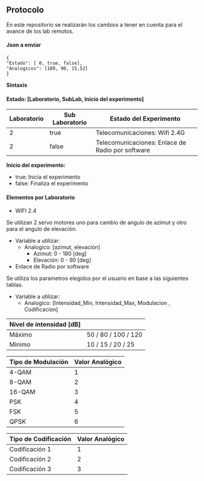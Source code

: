 ## Protocolo

En este repositorio se realizarán los cambios a tener en cuenta para el avance de los lab remotos.

#### Json a enviar

	{
	"Estado": [ 0, true, false],
	"Analogicos": [180, 90, 15,52] 
	}

**Sintaxis**
#### Estado: [Laboratorio, SubLab, Inicio del experimento]

|Laboratorio  | Sub Laboratorio  | Estado del Experimento |
| ------------ | ------------ | ------------ |
| 2  | true  |  Telecomunicaciones: Wifi 2.4G |
| 2  | false  | Telecomunicaciones: Enlace de Radio por software |

**Inicio del experimento:**

- true: Inicia el experimento
- false: Finaliza el experimento

#### Elementos por Laboratorio

- WIFI 2.4

Se utilizan 2 servo motores uno para cambio de angulo de azimut y otro para el angulo de elevación.
  -  Variable a utilizar:
      - Analogico: [azimut, elevación]
        - Azimut: 0 - 180 [deg]
        - Elevación: 0 - 90 [deg]
- Enlace de Radio por software

Se utiliza los parametros elegidos por el usuario en base a las siguientes tablas.
  -  Variable a utilizar:
      - Analogico: [Intensidad_Min, Intensidad_Max, Modulacion , Codificacion] 

|Nivel de intensidad [dB] |  |
| ------------ | ------------ |
|Máximo        |  50 / 80 / 100 / 120|
|Minimo        |  10 / 15 / 20 / 25|

|Tipo de Modulación  |  Valor Analógico |
| ------------ | ------------ |
| 4-QAM| 1 |
| 8-QAM| 2 |
| 16-QAM| 3 |
| PSK| 4 |
| FSK| 5 |
| QPSK| 6 |

|Tipo de Codificación | Valor Analógico |
| ------------ | ------------ | 
|Codificación 1|  1 |
|Codificación 2|  2 |
|Codificación 3|  3 |


  